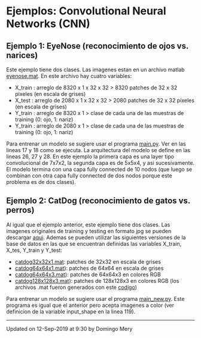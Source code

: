 # Ejemplos: Convolutional Neural Networks (CNN)

## Ejemplo 1: EyeNose (reconocimiento de ojos vs. narices)
Este ejemplo tiene dos clases. Las imagenes estan en un archivo matlab [eyenose.mat](https://github.com/domingomery/vision/blob/master/clases/Cap03_DeepLearning/python/eyenose/eyenose.mat). En este archivo hay cuatro variables:
* X_train : arreglo de 8320 x 1 x 32 x 32 > 8320 patches de 32 x 32 pixeles (en escala de grises)
* X_test  : arreglo de 2080 x 1 x 32 x 32 > 2080 patches de 32 x 32 pixeles (en escala de grises)
* Y_train : arreglo de 8320 x 1 > clase de cada una de las muestras de training (0: ojo, 1: nariz)
* Y_train : arreglo de 2080 x 1 > clase de cada una de las muestras de training (0: ojo, 1: nariz)

Para entrenar un modelo se sugiere usar el programa [main.py](https://github.com/domingomery/vision/blob/master/clases/Cap03_DeepLearning/python/eyenose/main.py). Ver en las lineas 17 y 18 como se ejecuta. La arquitectura del modelo se define en las lineas 26, 27 y 28. En este ejemplo la primera capa es una layer tipo convolucional de 7x7x2, la segunda capa es de 5x5x4, y asi sucesivamente. El modelo termina con una capa fully connected de 10 nodos (que luego se combinan con otra capa fully connected de dos nodos porque este problema es de dos clases).


## Ejemplo 2: CatDog (reconocimiento de gatos vs. perros)
Al igual que el ejemplo anterior, este ejemplo tiene dos clases. Las imagenes originales de training y testing en formato jpg se pueden descargar [aqui](https://www.dropbox.com/sh/5ovb01dw0z2gd3g/AABqt0R3PB4hIaVevThDJHfJa?dl=0). Ademas se pueden utilizar las siguientes versiones de la base de datos en las que se encuentran definidas las variables X_train, X_tes, Y_train y Y_test:
* [catdog32x32x1.mat](https://www.dropbox.com/s/kirxbkv3tafcm07/catdog32x32x1.mat?dl=0): patches de 32x32 en escala de grises
* [catdog64x64x1.mat](https://www.dropbox.com/s/zb26q65n2k6ixnb/catdog64x64x1.mat?dl=0)): patches de 64x64 en escala de grises
* [catdog64x64x3.mat](https://www.dropbox.com/s/eiu5z1vswxr13er/catdog64x64x3.mat?dl=0)): patches de 64x64x3 en colores RGB
* [catdog128x128x3.mat](https://www.dropbox.com/s/iapgvgjymcb1tgz/catdog128x128x3.mat?dl=0)): patches de 128x128x3 en colores RGB
(los archivos .mat fueron generados con este [codigo](https://github.com/domingomery/vision/blob/master/clases/Cap03_DeepLearning/python/eyenose/buildDataset_catdog.m))

Para entrenar un modelo se sugiere usar el programa [main_new.py](https://github.com/domingomery/vision/blob/master/clases/Cap03_DeepLearning/python/eyenose/main_new.py). Este programa es igual que el anterior pero acepta imagenes a color (ver definicion de la variable input_shape en la linea 119).



---


Updated on 12-Sep-2019 at 9:30 by Domingo Mery
